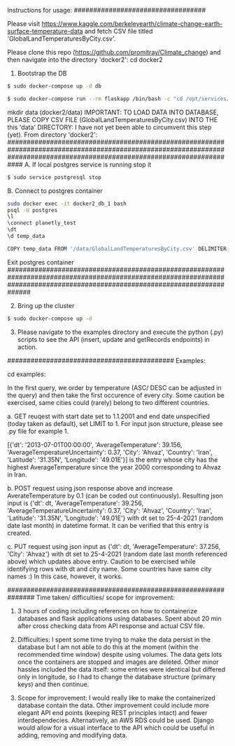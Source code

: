 Instructions for usage:
##################################

Please visit https://www.kaggle.com/berkeleyearth/climate-change-earth-surface-temperature-data and fetch CSV file titled 'GlobalLandTemperaturesByCity.csv'.

Please clone this repo (https://github.com/promitray/Climate_change) and then navigate into the directory 'docker2': cd docker2

1. Bootstrap the DB
```bash
$ sudo docker-compose up -d db

$ sudo docker-compose run --rm flaskapp /bin/bash -c "cd /opt/services/flaskapp/src && python -c  'import database; database.init_db()'"
```

  mkdir data (docker2/data)  IMPORTANT: TO LOAD DATA INTO DATABASE, PLEASE COPY CSV FILE (GlobalLandTemperaturesByCity.csv) INTO THE this 'data' DIRECTORY: I have not yet been able to circumvent this step (yet).
  From directory 'docker2':
############################################################################################################################################################################
A. If local postgres service is running stop it
```bash
$ sudo service postgresql stop
```
B. Connect to postgres container
```bash
sudo docker exec -it docker2_db_1 bash
psql -U postgres
\l
\connect planetly_test
\dt
\d temp_data

COPY temp_data FROM '/data/GlobalLandTemperaturesByCity.csv' DELIMITER ',' CSV HEADER;

```
Exit postgres container
##############################################################################################################################################################################

2. Bring up the cluster
```bash
$ sudo docker-compose up -d
```

3. Please navigate to the examples directory and execute the python (.py) scripts to see the API (insert, update and getRecords endpoints) in action.

###########################################
Examples:

cd examples:

In the first query, we order by temperature (ASC/ DESC can be adjusted in the query) and then take the first occurence of every city. Some caution be exercised, same cities could (rarely) belong to two different countries.

a. GET reuqest with start date set to 1.1.2001 and end date unspecified (today taken as default), set LIMIT to 1. For input json structure, please see .py file for example 1. 

[{'dt': '2013-07-01T00:00:00', 'AverageTemperature': 39.156, 'AverageTemperatureUncertainty': 0.37, 'City': 'Ahvaz', 'Country': 'Iran', 'Latitude': '31.35N', 'Longitude': '49.01E'}] is the entry whose city has the highest AverageTemperature since the year 2000 corresponding to Ahvaz in Iran.

b. POST request using json response above and increase AverateTemperature by 0.1 (can be coded out continuously). Resulting json input is {'dt': dt, 'AverageTemperature': 39.256, 'AverageTemperatureUncertainty': 0.37, 'City': 'Ahvaz', 'Country': 'Iran', 'Latitude': '31.35N', 'Longitude': '49.01E'} with dt set to 25-4-2021 (random date last month) in datetime format. It can be verified that this entry is created. 

c. PUT request using json input as {'dt': dt, 'AverageTemperature': 37.256, 'City': 'Ahvaz'} with dt set to 25-4-2021 (random date last month referenced above) which updates above entry. Caution to be exercised while identifying rows with dt and city name. Some countries have same city names :) In this case, however, it works.

###############################################################
Time taken/ difficulties/ scope for improvement:

1. 3 hours of coding including references on how to containerize databases and flask applications using databases. Spent about 20 min after cross checking data from API response and actual CSV file.

2. Difficulties: I spent some time trying to make the data persist in the database but I am not able to do this at the moment (within the recommended time window) despite using volumes. The data gets lots once the containers are stopped and images are deleted. Other minor hassles included the data itself: some entries were identical but differed only in longitude, so I had to change the database structure (primary keys) and then continue.

3. Scope for improvement: I would really like to make the containerized database contain the data. Other improvement could include more elegant API end points (keeping REST principles intact) and fewer interdependecies. Alternatively, an AWS RDS could be used. Django would allow for a visual interface to the API which could be useful in adding, removing and modifying data. 


